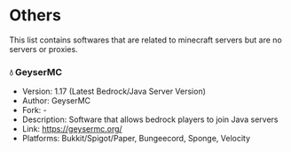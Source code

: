 # Others
This list contains softwares that are related to minecraft servers but are no servers or proxies.

### 💧 GeyserMC 
  - Version: 1.17 (Latest Bedrock/Java Server Version)
  - Author: GeyserMC
  - Fork: -
  - Description: Software that allows bedrock players to join Java servers
  - Link: https://geysermc.org/
  - Platforms: Bukkit/Spigot/Paper, Bungeecord, Sponge, Velocity
